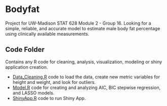 # Bodyfat
Project for UW-Madison STAT 628 Module 2 - Group 16. Looking for a simple, reliable, and accurate model to estimate male body fat percentage using clinically available measurements.

## Code Folder
Contains any R code for cleaning, analysis, visualization, modeling or shiny application creation.
- [Data_Cleaning.R](Code/Data_Cleaning.R) code to load the data, create new metric variables for height and weight, and look for outliers.
- [Model.R](Code/Model.R) code for creating and analyzing AIC, BIC stepwise regression, and LASSO models.
- [ShinyApp.R](Code/app.R) code to run Shiny App.


